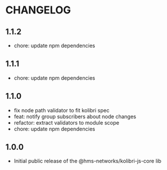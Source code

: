 # CHANGELOG

## 1.1.2

- chore: update npm dependencies

## 1.1.1

- chore: update npm dependencies

## 1.1.0

- fix node path validator to fit kolibri spec
- feat: notify group subscribers about node changes
- refactor: extract validators to module scope
- chore: update npm dependencies

## 1.0.0

- Initial public release of the @hms-networks/kolibri-js-core lib
